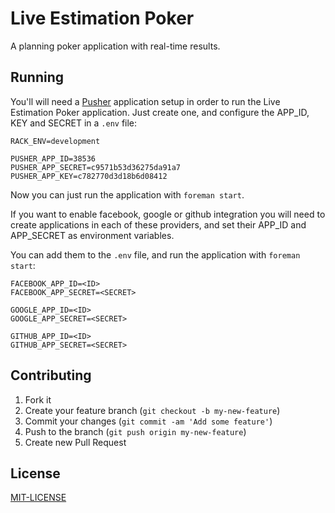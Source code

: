 # Live Estimation Poker

A planning poker application with real-time results.

## Running

You'll will need a [Pusher](http://pusher.com) application setup in order to run the Live Estimation Poker application. Just create one, and configure the APP_ID, KEY and SECRET in a `.env` file:

```
RACK_ENV=development

PUSHER_APP_ID=38536
PUSHER_APP_SECRET=c9571b53d36275da91a7
PUSHER_APP_KEY=c782770d3d18b6d08412
```

Now you can just run the application with `foreman start`.

If you want to enable facebook, google or github integration you will need to create applications in each of these providers, and set their APP_ID and APP_SECRET as environment variables.

You can add them to the `.env` file, and run the application with `foreman start`:

```
FACEBOOK_APP_ID=<ID>
FACEBOOK_APP_SECRET=<SECRET>

GOOGLE_APP_ID=<ID>
GOOGLE_APP_SECRET=<SECRET>

GITHUB_APP_ID=<ID>
GITHUB_APP_SECRET=<SECRET>
```

## Contributing

1. Fork it
2. Create your feature branch (`git checkout -b my-new-feature`)
3. Commit your changes (`git commit -am 'Add some feature'`)
4. Push to the branch (`git push origin my-new-feature`)
5. Create new Pull Request

## License

[MIT-LICENSE](https://github.com/vicentemundim/live-estimation-poker/blob/master/LICENSE.txt)